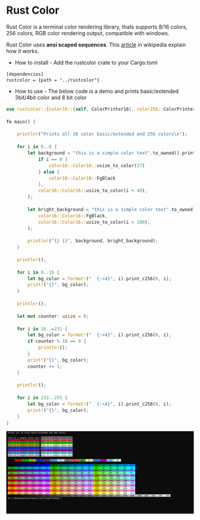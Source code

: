  # Rust Color
Rust Color is a terminal color rendering library,
thats supports 8/16 colors, 256 colors, RGB color
rendering output, compatible with windows.

Rust Color uses **ansi scaped sequences**. This [article](https://en.wikipedia.org/wiki/ANSI_escape_code) in
wikipedia explain how it works.

* How to install - Add the rustcolor crate to your Cargo.toml 
```
[dependencies]
rustcolor = {path = "../rustcolor"}
```

* How to use - The below code is a demo and prints basic/extended 3bit/4bit color and 8 bit color
```rust
use rustcolor::{color16::{self, ColorPrinter16}, color256::ColorPrinter256};

fn main() {

    println!("Prints all 16 color basic/extended and 256 colors\n");

    for i in 0..8 {
        let background = "this is a simple color text".to_owned().print_c16(
            if i == 0 {
                color16::Color16::usize_to_color(37)
            } else {
                color16::Color16::FgBlack
            },
            color16::Color16::usize_to_color(i + 40),
        );

        let bright_background = "this is a simple color text".to_owned().print_c16(
            color16::Color16::FgBlack,
            color16::Color16::usize_to_color(i + 100),
        );

        println!("{} {}", background, bright_background);
    }

    println!();

    for i in 0..16 {
        let bg_color = format!("  {:<4}", i).print_c256(0, i);
        print!("{}", bg_color);
    }

    println!();

    let mut counter: usize = 0;

    for i in 16..=231 {
        let bg_color = format!("  {:<4}", i).print_c256(0, i);
        if counter % 18 == 0 {
            println!();
        }
        print!("{}", bg_color);
        counter += 1;
    }

    println!();

    for i in 232..255 {
        let bg_color = format!("  {:<4}", i).print_c256(0, i);
        print!("{}", bg_color);
    }
}
```

![color-demo](thumbs/color-demo.png)
